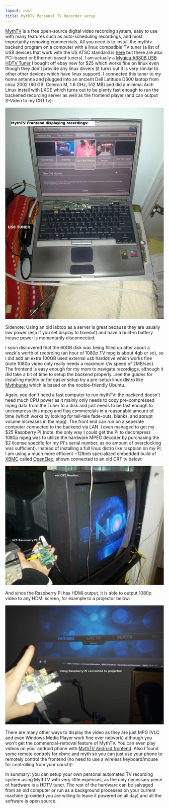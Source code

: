 ```yaml
---
layout: post
title: MythTV Personal TV Recorder setup
---
```


[MythTV](http://mythtv.org) is a free open-source digital video recording system, easy to use with many features such as auto-scheduling recordings, and most importantly removing commercials. All you need is to install the mythtv backend program on a computer with a linux compatible TV tuner (a list of USB devices that work with the US ATSC standard is [here](http://linuxtv.org/wiki/index.php/ATSC_USB_Devices) but there are also PCI-based or Ethernet-based tuners).  I am actually a [Mygica A680B USB HDTV Tuner](http://www.ebay.com/itm/360796376689) I bought off ebay new for $25 which works fine on linux even though they don't provide any linux drivers (it turns out it is very similar to other other devices which have linux support).  I connected this tuner to my home antenna and plugged into an ancient Dell Latitude D600 labtop from circa 2002 (60 GB, Celeron M, 1.6 GHz, 512 MB) and did a minimal Arch Linux install with LXDE which turns out to be plenty fast enough to run the backened recording server as well as the frontend player (and can output S-Video to my CRT tv):

![Alt labtop](/img/IMG_20140125_mythtv_labtop.jpg "MythTV labtop frontend/backend labtop")

Sidenote: Using an old labtop as a server is great because they are usually low power (esp if you set display to timeout) and have a built-in battery incase power is momentarily disconnected.

I soon discovered that the 60GB disk was being filled up after about a week's worth of recording (an hour of 1080p TV mpg is about 4gb or so), so I did add an extra 100GB used external usb harddrive which works fine (note 1080p video only really needs a maximum r/w speed of 2MB/sec).  The frontend is easy enough for my mom to navigate recordiggs, although it did take a bit of time to setup the backend properly...see the guides for installing mythtv or for easier setup try a pre-setup linux distro like [Mythbuntu](http://mythbuntu.org) which is based on the noobie-friendly Ubuntu.

Again, you don't need a fast computer to run mythTV: the backend doesn't need much CPU power as it mainly only needs to copy pre-compressed mpeg data from the Tuner to a disk and just needs to be fast enough to uncompress this mpeg and flag commercials in a reasonable amount of time (which works by looking for tell-tale fade-outs, blanks, and abrupt volume increases in the mpg). The front end can run on a seperate computer connected to the backend via LAN. I even managed to get my $25 Raspberry PI (note: the only way I could get the PI to decompress 1080p mpeg was to utilize the hardware MPEG decoder by purchasing the $2 license specific for my PI's serial number, as no amount of overclocking was sufficient).  Instead of installing a full linux distro like raspbian on my PI, I am using a much more efficient ~128mb specialized embedded build of [XBMC](http://xbmc.org) called [OpenElec](http://openelec.tv), shown connected to an old CRT tv below:

![Alt CRT](/img/IMG_20140125_RaspberryPI_CRT.jpg "XBMC running on Raspberry PI")

And since the Raspberry PI has HDMI output, it is able to output 1080p video to any HDMI screen, for example to a projector below:

![Alt Projector](/img/IMG_20140125_RaspberryPI_Projector.jpg "XBMC to projector")

There are many other ways to display the video as they are just MPG (VLC and even Windows Media Player work fine over network) although you won't get the commercial-removal feature of MythTV.  You can even play videos on your android phone with [MythTV Android frontend](https://play.google.com/store/apps/details?id=org.mythtv). Also I found some remote controls for xbmc and myth so you can just use your phone to remotely control the frontend (no need to use a wireless keyboard/mouse for controlling from your couch)!

In summary: you can setup your own personal automated TV recording system using MythTV with very little expenses, as the only necessary piece of hardware is a HDTV tuner. The rest of the hardware can be salvaged from an old computer or run as a background processes on your current machine (provided you are willing to leave it powered on all day) and all the software is open source.

